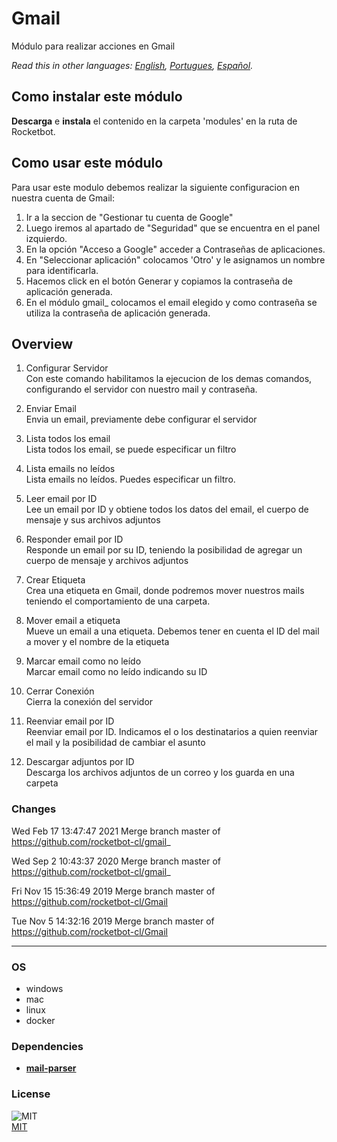 # Gmail
  
Módulo para realizar acciones en Gmail  

*Read this in other languages: [English](README.md), [Portugues](README.pr.md), [Español](README.es.md).*

## Como instalar este módulo
  
__Descarga__ e __instala__ el contenido en la carpeta 'modules' en la ruta de Rocketbot.  


## Como usar este módulo
Para usar este modulo debemos realizar la siguiente configuracion en nuestra cuenta de Gmail:
1. Ir a la seccion de "Gestionar tu cuenta de Google"
2. Luego iremos al apartado de "Seguridad" que se encuentra en el panel izquierdo.
3. En la opción "Acceso a Google" acceder a Contraseñas de aplicaciones.
4. En "Seleccionar aplicación" colocamos 'Otro' y le asignamos un nombre para identificarla.
5. Hacemos click en el botón Generar y copiamos la contraseña de aplicación generada.
6. En el módulo gmail_ colocamos el email elegido y como contraseña se utiliza la contraseña de aplicación generada.



## Overview


1. Configurar Servidor  
Con este comando habilitamos la ejecucion de los demas comandos, configurando el servidor con nuestro mail y contraseña.

2. Enviar Email  
Envia un email, previamente debe configurar el servidor

3. Lista todos los email  
Lista todos los email, se puede especificar un filtro

4. Lista emails no leídos  
Lista emails no leídos. Puedes especificar un filtro.

5. Leer email por ID  
Lee un email por ID y obtiene todos los datos del email, el cuerpo de mensaje y sus archivos adjuntos

6. Responder email por ID  
Responde un email por su ID, teniendo la posibilidad de agregar un cuerpo de mensaje y archivos adjuntos

7. Crear Etiqueta  
Crea una etiqueta en Gmail, donde podremos mover nuestros mails teniendo el comportamiento de una carpeta.

8. Mover email a etiqueta  
Mueve un email a una etiqueta. Debemos tener en cuenta el ID del mail a mover y el nombre de la etiqueta

9. Marcar email como no leído  
Marcar email como no leído indicando su ID

10. Cerrar Conexión  
Cierra la conexión del servidor

11. Reenviar email por ID  
Reenviar email por ID. Indicamos el o los destinatarios a quien reenviar el mail y la posibilidad de cambiar el asunto

12. Descargar adjuntos por ID  
Descarga los archivos adjuntos de un correo y los guarda en una carpeta  



### Changes
Wed Feb 17 13:47:47 2021  Merge branch master of https://github.com/rocketbot-cl/gmail_

Wed Sep 2 10:43:37 2020  Merge branch master of https://github.com/rocketbot-cl/gmail_

Fri Nov 15 15:36:49 2019  Merge branch master of https://github.com/rocketbot-cl/Gmail

Tue Nov 5 14:32:16 2019  Merge branch master of https://github.com/rocketbot-cl/Gmail

----
### OS

- windows
- mac
- linux
- docker

### Dependencies
- [**mail-parser**](https://pypi.org/project/mail-parser/)
### License
  
![MIT](https://camo.githubusercontent.com/107590fac8cbd65071396bb4d04040f76cde5bde/687474703a2f2f696d672e736869656c64732e696f2f3a6c6963656e73652d6d69742d626c75652e7376673f7374796c653d666c61742d737175617265)  
[MIT](http://opensource.org/licenses/mit-license.ph)